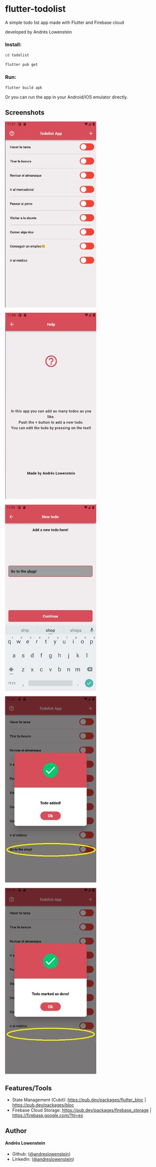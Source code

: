 # flutter-todolist
A simple todo list app made with Flutter and Firebase cloud

developed by Andrés Lowenstein

### Install:
```sh
cd todolist
```
```sh
flutter pub get
```
### Run:
```sh
flutter build apk
```
Or you can run the app in your Android/IOS emulator directly.
## Screenshots

<p float="left">
  <img src="https://github.com/andreslowenstein/flutter-todolist/blob/main/todolist/assets/app1.png" width="300"> 
</p>

<p float="left">
  <img src="https://github.com/andreslowenstein/flutter-todolist/blob/main/todolist/assets/app2.png" width="300"> 
</p>

<p float="left">
  <img src="https://github.com/andreslowenstein/flutter-todolist/blob/main/todolist/assets/app3.png" width="300"> 
</p>

<p float="left">
  <img src="https://github.com/andreslowenstein/flutter-todolist/blob/main/todolist/assets/app4.png" width="300"> 
</p>

<p float="left">
  <img src="https://github.com/andreslowenstein/flutter-todolist/blob/main/todolist/assets/app5.png" width="300"> 
</p>

## Features/Tools

- State Management (Cubit): https://pub.dev/packages/flutter_bloc | https://pub.dev/packages/bloc
- Firebase Cloud Storage: https://pub.dev/packages/firebase_storage | https://firebase.google.com/?hl=es

## Author

#### Andrés Lowenstein
- Github: ([@andreslowenstein](https://github.com/andreslowenstein))
- LinkedIn: ([@andreslowenstein](https://www.linkedin.com/in/andreslowenstein/))
